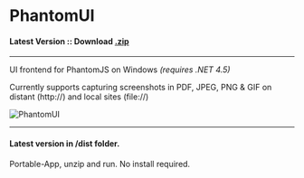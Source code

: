 # PhantomUI

#### Latest Version :: Download [.zip](http://itechnology.github.io/PhantomUI/dist/PhantomUI-latest.zip)

---

UI frontend for PhantomJS on Windows *(requires .NET 4.5)*

Currently supports capturing screenshots in PDF, JPEG, PNG & GIF on distant (http://) and local sites (file://)


![PhantomUI](http://itechnology.github.io/PhantomUI/media/PhantomUI.jpg)

---

#### Latest version in /dist folder.

Portable-App, unzip and run. No install required.


